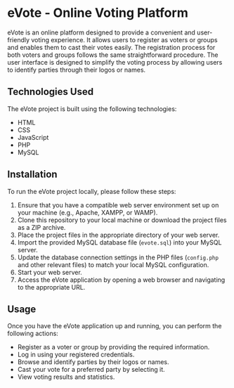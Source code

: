 # <H1> eVote - Online Voting Platform </H1>

eVote is an online platform designed to provide a convenient and user-friendly voting experience. It allows users to register as voters or groups and enables them to cast their votes easily. The registration process for both voters and groups follows the same straightforward procedure. The user interface is designed to simplify the voting process by allowing users to identify parties through their logos or names.

## Technologies Used

The eVote project is built using the following technologies:

- HTML
- CSS
- JavaScript
- PHP
- MySQL

## Installation

To run the eVote project locally, please follow these steps:

1. Ensure that you have a compatible web server environment set up on your machine (e.g., Apache, XAMPP, or WAMP).
2. Clone this repository to your local machine or download the project files as a ZIP archive.
3. Place the project files in the appropriate directory of your web server.
4. Import the provided MySQL database file (`evote.sql`) into your MySQL server.
5. Update the database connection settings in the PHP files (`config.php` and other relevant files) to match your local MySQL configuration.
6. Start your web server.
7. Access the eVote application by opening a web browser and navigating to the appropriate URL.

## Usage

Once you have the eVote application up and running, you can perform the following actions:

- Register as a voter or group by providing the required information.
- Log in using your registered credentials.
- Browse and identify parties by their logos or names.
- Cast your vote for a preferred party by selecting it.
- View voting results and statistics.
